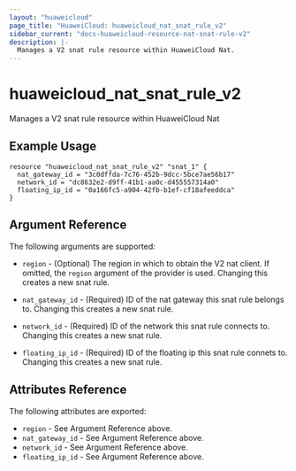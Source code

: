 ```yaml
---
layout: "huaweicloud"
page_title: "HuaweiCloud: huaweicloud_nat_snat_rule_v2"
sidebar_current: "docs-huaweicloud-resource-nat-snat-rule-v2"
description: |-
  Manages a V2 snat rule resource within HuaweiCloud Nat.
---
```


# huaweicloud\_nat\_snat\_rule_v2

Manages a V2 snat rule resource within HuaweiCloud Nat

## Example Usage

```hcl
resource "huaweicloud_nat_snat_rule_v2" "snat_1" {
  nat_gateway_id = "3c0dffda-7c76-452b-9dcc-5bce7ae56b17"
  network_id = "dc8632e2-d9ff-41b1-aa0c-d455557314a0"
  floating_ip_id = "0a166fc5-a904-42fb-b1ef-cf18afeeddca"
}
```

## Argument Reference

The following arguments are supported:

* `region` - (Optional) The region in which to obtain the V2 nat client.
    If omitted, the `region` argument of the provider is used. Changing this
    creates a new snat rule.

* `nat_gateway_id` - (Required) ID of the nat gateway this snat rule belongs to.
    Changing this creates a new snat rule.

* `network_id` - (Required) ID of the network this snat rule connects to.
    Changing this creates a new snat rule.

* `floating_ip_id` - (Required) ID of the floating ip this snat rule connets to.
    Changing this creates a new snat rule.

## Attributes Reference

The following attributes are exported:

* `region` - See Argument Reference above.
* `nat_gateway_id` - See Argument Reference above.
* `network_id` - See Argument Reference above.
* `floating_ip_id` - See Argument Reference above.
